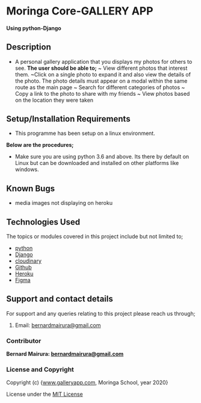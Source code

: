 <!--headings-->

# Moringa Core-GALLERY APP

#### Using python-Django

## Description

* A personal gallery application that you displays my photos for others to see.
**The user should be able to;**
~ View different photos that interest them.
~Click on a single photo to expand it and also view the details of the photo. The photo details must appear on a modal within the same route as the main page
~ Search for different categories of photos
~ Copy a link to the photo to share with my friends
~ View photos based on the location they were taken


## Setup/Installation Requirements

* This programme has been setup on a linux environment.

**Below are the procedures;**
+  Make sure you are using python 3.6 and above. 
Its there by default on Linux but can be downloaded and installed on other platforms like windows.

## Known Bugs

* media images not displaying on heroku

## Technologies Used

The topics or modules covered in this project include but not limited to;

* [python](https://www.python.org/downloads/release/python-385/)
* [Django](https://www.djangoproject.com/download/)
* [cloudinary](https://cloudinary.com/)
* [Github](https://github.com/BernardMairura/galleryapp)
* [Heroku](https://gallery-mairura.herokuapp.com/)
* [Figma](https://www.figma.com/file/ydMIiZzNVtIDOCfBTOjOWL/TaxApp?node-id=0%3A1)

## Support and contact details

For support and any queries relating to this project please reach us through;

1. Email: bernardmairura@gmail.com


### Contributor

 **Bernard Mairura: <bernardmairura@gmail.com>**
 

### License and Copyright

Copyright (c) {www.galleryapp.com, Moringa School, year 2020}

License under the [MIT License](LICENSE)